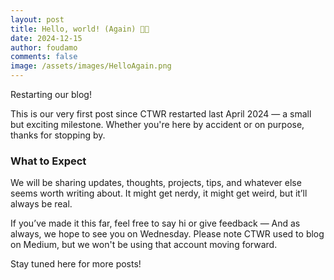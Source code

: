 ```yaml
---
layout: post
title: Hello, world! (Again) 👋👋
date: 2024-12-15
author: foudamo
comments: false
image: /assets/images/HelloAgain.png
---
```

Restarting our blog!

This is our very first post since CTWR restarted last April 2024 — a small but exciting milestone. Whether you're here by accident or on purpose, thanks for stopping by.

### What to Expect

We will be sharing updates, thoughts, projects, tips, and whatever else seems worth writing about. It might get nerdy, it might get weird, but it’ll always be real.

If you’ve made it this far, feel free to say hi or give feedback — And as always, we hope to see you on Wednesday. Please note CTWR used to blog on Medium, but we won't be using that account moving forward. 

Stay tuned here for more posts!

